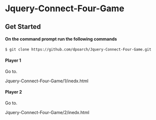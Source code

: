 # Jquery-Connect-Four-Game

## Get Started

#### On the command prompt run the following commands
```sh
$ git clone https://github.com/dpoarch/Jquery-Connect-Four-Game.git

```

#### Player 1

Go to.

Jquery-Connect-Four-Game/1/inedx.html

#### Player 2

Go to.

Jquery-Connect-Four-Game/2/inedx.html